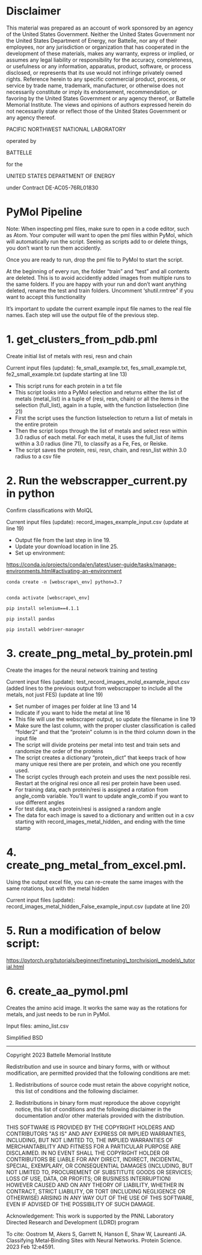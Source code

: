 

# Disclaimer

This material was prepared as an account of work sponsored by an agency of the United States Government.  Neither the United States Government nor the United States Department of Energy, nor Battelle, nor any of their employees, nor any jurisdiction or organization that has cooperated in the development of these materials, makes any warranty, express or implied, or assumes any legal liability or responsibility for the accuracy, completeness, or usefulness or any information, apparatus, product, software, or process disclosed, or represents that its use would not infringe privately owned rights.
Reference herein to any specific commercial product, process, or service by trade name, trademark, manufacturer, or otherwise does not necessarily constitute or imply its endorsement, recommendation, or favoring by the United States Government or any agency thereof, or Battelle Memorial Institute. The views and opinions of authors expressed herein do not necessarily state or reflect those of the United States Government or any agency thereof.

PACIFIC NORTHWEST NATIONAL LABORATORY

operated by

BATTELLE

for the

UNITED STATES DEPARTMENT OF ENERGY

under Contract DE-AC05-76RL01830

# PyMol Pipeline

Note: When inspecting pml files, make sure to open in a code editor, such as Atom. Your computer will want to open the pml files within PyMol, which will automatically run the script. Seeing as scripts add to or delete things, you don’t want to run them accidently.

Once you are ready to run, drop the pml file to PyMol to start the script.

At the beginning of every run, the folder “train” and “test” and all contents are deleted. This is to avoid accidently added images from multiple runs to the same folders. If you are happy with your run and don’t want anything deleted, rename the test and train folders. Uncomment ‘shutil.rmtree” if you want to accept this functionality

It’s important to update the current example input file names to the real file names. Each step will use the output file of the previous step.

# 1. get\_clusters\_from\_pdb.pml

Create initial list of metals with resi, resn and chain

Current input files (update): fe\_small\_example.txt, fes\_small\_example.txt, fe2\_small\_example.txt (update starting at line 13)


- This script runs for each protein in a txt file
- This script looks into a PyMol selection and returns either the list of metals (metal\_list) in a tuple of (resi, resn, chain) or all the items in the selection (full\_list), again in a tuple, with the function listselection (line 21)
- First the script uses the function listselection to return a list of metals in the entire protein
- Then the script loops through the list of metals and select resn within 3.0 radius of each metal. For each metal, it uses the full\_list of items within a 3.0 radius (line 71), to classify as a Fe, Fes, or Reiske.
- The script saves the protein, resi, resn, chain, and resn\_list within 3.0 radius to a csv file

# 2. Run the webscrapper\_current.py in python

Confirm classifications with MolQL

Current input files (update): record\_images\_example\_input.csv (update at line 19)


- Output file from the last step in line 19.
- Update your download location in line 25.
- Set up environment:

<https://conda.io/projects/conda/en/latest/user-guide/tasks/manage-environments.html#activating-an-environment>

```
conda create -n [webscrape\_env] python=3.7


conda activate [webscrape\_env]

pip install selenium==4.1.1

pip install pandas

pip install webdriver-manager
```



# 3. create\_png\_metal\_by\_protein.pml

Create the images for the neural network training and testing

Current input files (update): test\_record\_images\_molql\_example\_input.csv (added lines to the previous output from webscrapper to include all the metals, not just FES) (update at line 19)

- Set number of images per folder at line 13 and 14
- Indicate if you want to hide the metal at line 16
- This file will use the webscraper output, so update the filename in line 19
- Make sure the last column, with the proper cluster classification is called “folder2” and that the “protein” column is in the third column down in the input file
- The script will divide proteins per metal into test and train sets and randomize the order of the proteins
- The script creates a dictionary “protein\_dict” that keeps track of how many unique resi there are per protein, and which one you recently used.
- The script cycles through each protein and uses the next possible resi. Restart at the original resi once all resi per protein have been used.  
- For training data, each protein/resi is assigned a rotation from angle\_comb variable. You’ll want to update angle\_comb if you want to use different angles
- For test data, each protein/resi is assigned a random angle
- The data for each image is saved to a dictionary and written out in a csv starting with record\_images\_metal\_hidden\_ and ending with the time stamp



# 4. create\_png\_metal\_from\_excel.pml.

Using the output excel file, you can re-create the same images with the same rotations, but with the metal hidden

Current input files (update): record\_images\_metal\_hidden\_False\_example\_input.csv (update at line 20)

# 5. Run a modification of below script:
https://pytorch.org/tutorials/beginner/finetuning\_torchvision\_models\_tutorial.html

# 6. create\_aa\_pymol.pml  

Creates the amino acid image. It works the same way as the rotations for metals, and just needs to be run in PyMol.

Input files: amino\_list.csv

Simplified BSD
____________________________________________
Copyright 2023 Battelle Memorial Institute

Redistribution and use in source and binary forms, with or without modification, are permitted provided that the following conditions are met:

1. Redistributions of source code must retain the above copyright notice, this list of conditions and the following disclaimer.

2. Redistributions in binary form must reproduce the above copyright notice, this list of conditions and the following disclaimer in the documentation and/or other materials provided with the distribution.


THIS SOFTWARE IS PROVIDED BY THE COPYRIGHT HOLDERS AND CONTRIBUTORS "AS IS" AND ANY EXPRESS OR IMPLIED WARRANTIES, INCLUDING, BUT NOT LIMITED TO, THE IMPLIED WARRANTIES OF MERCHANTABILITY AND FITNESS FOR A PARTICULAR PURPOSE ARE DISCLAIMED. IN NO EVENT SHALL THE COPYRIGHT HOLDER OR CONTRIBUTORS BE LIABLE FOR ANY DIRECT, INDIRECT, INCIDENTAL, SPECIAL, EXEMPLARY, OR CONSEQUENTIAL DAMAGES (INCLUDING, BUT NOT LIMITED TO, PROCUREMENT OF SUBSTITUTE GOODS OR SERVICES; LOSS OF USE, DATA, OR PROFITS; OR BUSINESS INTERRUPTION) HOWEVER CAUSED AND ON ANY THEORY OF LIABILITY, WHETHER IN CONTRACT, STRICT LIABILITY, OR TORT (INCLUDING NEGLIGENCE OR OTHERWISE) ARISING IN ANY WAY OUT OF THE USE OF THIS SOFTWARE, EVEN IF ADVISED OF THE POSSIBILITY OF SUCH DAMAGE.

Acknowledgement: This work is supported by the PNNL Laboratory Directed Research and Development (LDRD) program

To cite: 
Oostrom M, Akers S, Garrett N, Hanson E, Shaw W, Laureanti JA. Classifying Metal‐Binding Sites with Neural Networks. Protein Science. 2023 Feb 12:e4591.

